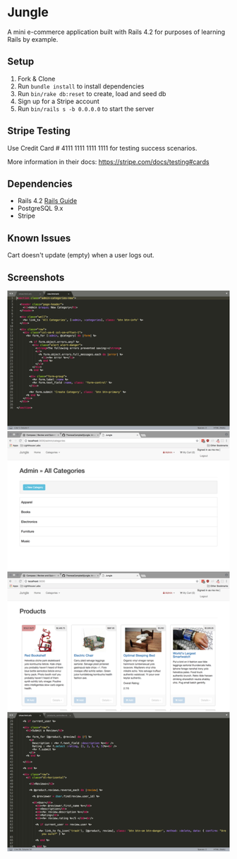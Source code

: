 # Jungle

A mini e-commerce application built with Rails 4.2 for purposes of learning Rails by example.


## Setup

1. Fork & Clone
2. Run `bundle install` to install dependencies
3. Run `bin/rake db:reset` to create, load and seed db
4. Sign up for a Stripe account
5. Run `bin/rails s -b 0.0.0.0` to start the server

## Stripe Testing

Use Credit Card # 4111 1111 1111 1111 for testing success scenarios.

More information in their docs: <https://stripe.com/docs/testing#cards>

## Dependencies

* Rails 4.2 [Rails Guide](http://guides.rubyonrails.org/v4.2/)
* PostgreSQL 9.x
* Stripe

## Known Issues

Cart doesn't update (empty) when a user logs out.

## Screenshots

!["Screenshot code for creating a new category (accessible by admins only)."](https://github.com/TheresaCampbell/jungle/blob/master/docs/admin-create-category-CODE.png?raw=true)
!["Screenshot of creating a new category (accessible by admins only)."](https://github.com/TheresaCampbell/jungle/blob/master/docs/admin-create-category.png?raw=true)
!["Screenshot of homepage.""](https://github.com/TheresaCampbell/jungle/blob/master/docs/homepage.png?raw=true)
!["Screenshot of code for product reviews."](https://github.com/TheresaCampbell/jungle/blob/master/docs/product-reviews.png?raw=true)
